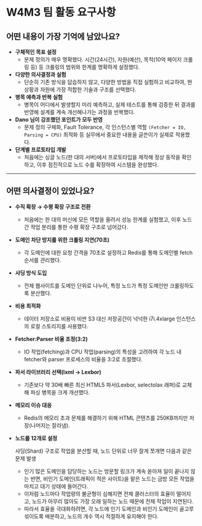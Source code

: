 # W4M3 팀 활동 요구사항

## 어떤 내용이 가장 기억에 남았나요?

- **구체적인 목표 설정**
    - 문제 정의가 매우 명확했다. 시간(24시간), 자원(예산), 목적(10억 페이지 크롤링 등) 등 크롤링의 범위와 한계를 명확하게 설정했다.
- **다양한 의사결정과 실험**
    - 단순히 기존 방식을 답습하지 않고, 다양한 방법을 직접 실험하고 비교하여, 현 상황과 자원에 가장 적합한 기술과 구조를 선택했다.
- **병목 예측과 반복 실험**
    - 병목이 어디에서 발생할지 미리 예측하고, 실제 테스트를 통해 검증한 뒤 결과를 반영해 설계를 계속 개선해나가는 과정을 반복했다.
- **Dano 님이 강조했던 포인트가 모두 반영**
    - 문제 정의 구체화, Fault Tolerance, 각 인스턴스별 역할 `(Fetcher = IO, Parsing = CPU)` 최적화 등 실무에서 중요한 내용을 글쓴이가 실제로 적용했다.
- **단계별 프로토타입 개발**
    - 처음에는 싱글 노드(한 대의 서버)에서 프로토타입을 제작해 정상 동작을 확인하고, 이후 점진적으로 노드 수를 확장하여 시스템을 완성했다.

---

## 어떤 의사결정이 있었나요?

- **수직 확장 → 수평 확장 구조로 전환**
    - 처음에는 한 대의 머신에 모든 역할을 올려서 성능 한계를 실험했고, 이후 노드 간 작업 분리를 통한 수평 확장 구조로 넘어갔다.
- **도메인 차단 방지를 위한 크롤링 지연(70초)**
    - 각 도메인에 대한 요청 간격을 70초로 설정하고 Redis를 통해 도메인별 fetch 순서를 관리했다.
- **샤딩 방식 도입**
    - 전체 웹사이트를 도메인 단위로 나누어, 특정 노드가 특정 도메인만 크롤링하도록 분산했다.
- **비용 최적화**
    - 데이터 저장소로 비용이 비싼 S3 대신 저장공간이 넉넉한 i7i.4xlarge 인스턴스의 로컬 스토리지를 사용했다.
- **Fetcher:Parser 비율 조정(3:2)**
    - IO 작업(fetching)과 CPU 작업(parsing)의 특성을 고려하여 각 노드 내 fetcher와 parser 프로세스의 비율을 3:2로 조절했다.
- **파서 라이브러리 선택(lxml → Lexbor)**
    - 기존보다 약 30배 빠른 최신 HTML5 파서(Lexbor, selectolax 래퍼)로 교체해 파싱 병목을 크게 개선했다.
- **메모리 이슈 대응**
    - Redis의 메모리 초과 문제를 해결하기 위해 HTML 콘텐츠를 250KB까지만 저장(나머지는 잘라냄).
- **노드를 12개로 설정**
    
    샤딩(Shard) 구조로 작업을 분산할 때, 노드 단위로 너무 잘게 쪼개면 다음과 같은 문제 발생
    
    - 인기 많은 도메인을 담당하는 노드는 방문할 링크가 계속 쏟아져 일이 끝나지 않는 반면, 비인기 도메인(트래픽이 적은 사이트)을 맡은 노드는 금방 모든 작업을 마치고 대기 상태에 들어간다.
    - 이처럼 노드마다 작업량의 불균형이 심해지면 전체 클러스터의 효율이 떨어지고, 노드가 아무리 많아도 가장 오래 일하는 노드 때문에 전체 작업이 지연된다.
    - 따라서 효율을 극대화하려면, 각 노드에 인기 도메인과 비인기 도메인이 골고루 섞이도록 배분하고, 노드의 개수 역시 적절하게 유지해야 한다.
